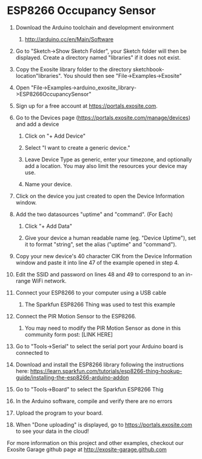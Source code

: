 ESP8266 Occupancy Sensor
=========================

1. Download the Arduino toolchain and development environment

    1. http://arduino.cc/en/Main/Software

2. Go to "Sketch->Show Sketch Folder", your Sketch folder will then be displayed. Create a directory named "libraries" if it does not exist.

3. Copy the Exosite library folder to the directory sketchbook-location\"libraries". You should then see "File->Examples->Exosite"

4. Open "File->Examples->arduino_exosite_library->ESP8266OccupancySensor"

5. Sign up for a free account at https://portals.exosite.com.

6. Go to the Devices page (https://portals.exosite.com/manage/devices) and add a device

	1. Click on "+ Add Device"

	2. Select "I want to create a generic device."

	3. Leave Device Type as generic, enter your timezone, and optionally add a location. You may also limit the resources your device may use.

	4. Name your device.

7. Click on the device you just created to open the Device Information window.

8. Add the two datasources "uptime" and "command". (For Each)

	1. Click "+ Add Data"

	2. Give your device a human readable name (eg. "Device Uptime"), set it to format "string", set the alias ("uptime" and "command").

9. Copy your new device's 40 character CIK from the Device Information window and paste it into line 47 of the example opened in step 4.

10. Edit the SSID and password on lines 48 and 49 to correspond to an in-range WiFi network.

11. Connect your ESP8266 to your computer using a USB cable

	1. The Sparkfun ESP8266 Thing was used to test this example

12. Connect the PIR Motion Sensor to the ESP8266.

	1. You may need to modify the PIR Motion Sensor as done in this community form post: [LINK HERE]

13. Go to "Tools->Serial" to select the serial port your Arduino board is connected to

14. Download and install the ESP8266 library following the instructions here: https://learn.sparkfun.com/tutorials/esp8266-thing-hookup-guide/installing-the-esp8266-arduino-addon

15. Go to "Tools->Board" to select the Sparkfun ESP8266 Thig
 
14. In the Arduino software, compile and verify there are no errors

15. Upload the program to your board.

16. When "Done uploading" is displayed, go to https://portals.exosite.com to see your data in the cloud!

For more information on this project and other examples, checkout our Exosite Garage github page at http://exosite-garage.github.com
